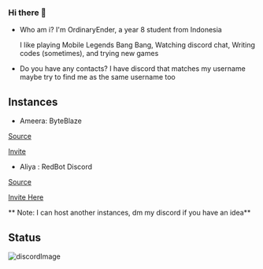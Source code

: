 ### Hi there 👋

* Who am i?
  I'm OrdinaryEnder, a year 8 student from Indonesia

  I like playing Mobile Legends Bang Bang, Watching discord chat, Writing codes (sometimes), and trying new games

* Do you have any contacts?
  I have discord that matches my username
  maybe try to find me as the same username too

## Instances

* Ameera: ByteBlaze


[Source](https://github.com/RainyXeon/ByteBlaze)


[Invite](https://discord.com/oauth2/authorize?client_id=969003833059590216&scope=bot&permissions=8)

* Aliya : RedBot Discord

[Source](https://github.com/Cog-Creators/Red-DiscordBot)


[Invite Here](https://discord.com/oauth2/authorize?client_id=972459217548099584&scope=bot&permissions=0)

** Note: I can host another instances, dm my discord if you have an idea**

## Status

<img src="https://lanyard.cnrad.dev/api/796915832617828352 " alt="discordImage"/>
<!--
**OrdinaryEnder/OrdinaryEnder** is a ✨ _special_ ✨ repository because its `README.md` (this file) appears on your GitHub profile.

Here are some ideas to get you started:

- 🔭 I’m currently working on ...
- 🌱 I’m currently learning ...
- 👯 I’m looking to collaborate on ...
- 🤔 I’m looking for help with ...
- 💬 Ask me about ...
- 📫 How to reach me: ...
- 😄 Pronouns: ...
- ⚡ Fun fact: ...
-->
